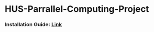 # HUS-Parrallel-Computing-Project
### Installation Guide: [Link](https://docs.google.com/document/d/1NBeOLqJkN8_gzrhpzCzn2G9lyDv0whV0397OPYAUVU4/edit#heading=h.nuccqh6shzfa)
